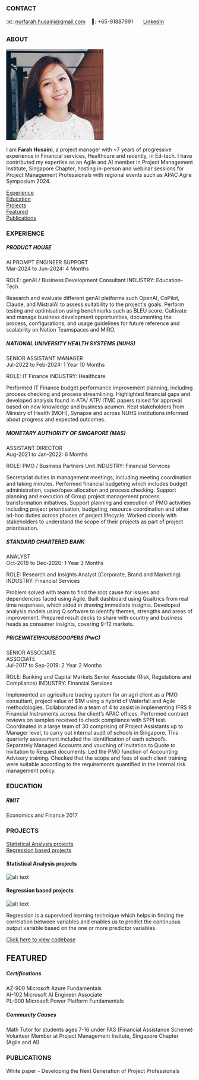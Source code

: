 <!-- CONTACT Section Starts -->
### CONTACT

<!-- Add your details -->
✉️: nurfarah.husaini@gmail.com 
&nbsp;&nbsp; 📲: +65-91887991
&nbsp;&nbsp;&nbsp;&nbsp;&nbsp; [LinkedIn](https://www.linkedin.com/in/farah-husaini/) 
<!-- CONTACT Section Ends -->

<!-- ABOUT Section Starts -->
### ABOUT
<!-- Add link to your picture -->

![alt text](https://raw.githubusercontent.com/fh19291/farah_husaini/main/images/Profile%20photo.png)

<!-- Add your details -->

I am __Farah Husaini__, a project manager with ~7 years of progressive experience in Financial services, Healthcare and recently, in Ed-tech. I have contributed my expertise as an Agile and AI member in Project Management Institute, Singapore Chapter, hosting in-person and webinar sessions for Project Management Professionals with regional events such as APAC Agile Symposium 2024.


<!-- Add link to the sections -->
[Experience](#experience) <br>
[Education](#education) <br>
[Projects](#projects) <br>
[Featured](#featured) <br>
[Publications](#publications) <br>

<!-- ABOUT Section Ends -->

<!-- EXPERIENCE Section Starts -->
### EXPERIENCE
<!-- Add your details -->
##### PRODUCT HOUSE
AI PROMPT ENGINEER SUPPORT <br>
Mar-2024 to Jun-2024: 4 Months

ROLE: genAI / Business Development Consultant
INDUSTRY: Education-Tech

Research and evaluate different genAI platforms such OpenAI, CoPilot, Claude, and MistralAI to assess suitability to the project's goals. Perform testing and optimisation using benchmarks such as BLEU score. Cultivate and manage business development opportunities, documenting the process, configurations, and usage guidelines for future reference and scalability on Notion Teamspaces and MIRO.

##### NATIONAL UNIVERSITY HEALTH SYSTEMS (NUHS)
SENIOR ASSISTANT MANAGER <br>
Jul-2022 to Feb-2024: 1 Year 10 Months

ROLE: IT Finance
INDUSTRY: Healthcare

Performed IT Finance budget performance improvement planning, including process checking and process streamlining. Highlighted financial gaps and developed analysis found in ATA/ ATP/ ITMC papers raised for approval based 
on new knowledge and business acumen. Kept stakeholders from Ministry of Health (MOH), Synapxe and across NUHS institutions informed about progress and expected outcomes. 

##### MONETARY AUTHORITY OF SINGAPORE (MAS)
ASSISTANT DIRECTOR <br>
Aug-2021 to Jan-2022: 6 Months

ROLE: PMO / Business Partners Unit
INDUSTRY: Financial Services

Secretariat duties in management meetings, including meeting coordination and taking minutes. Performed financial budgeting which includes budget administration, capex/opex allocation and process 
checking. Support planning and execution of Group project management process transformation initiatives. Support planning and execution of PMO activities including project prioritisation, budgeting, resource 
coordination and other ad-hoc duties across phases of project lifecycle. Worked closely with stakeholders to understand the scope of their projects as part of project prioritisation. 

##### STANDARD CHARTERED BANK
ANALYST <br>
Oct-2019 to Dec-2020: 1 Year 3 Months

ROLE: Research and Insights Analyst (Corporate, Brand and Marketing)
INDUSTRY: Financial Services

Problem solved with team to find the root cause for issues and dependencies faced using Agile. Built dashboard using Qualtrics from real time responses, which aided in drawing immediate insights.
Developed analysis models using Q software to identify themes, strengths and areas of improvement. Prepared result decks to share with country and business heads as consumer insights, covering 9-12 markets.

##### PRICEWATERHOUSECOOPERS (PwC)
SENIOR ASSOCIATE <br>
ASSOCIATE <br>
Jul-2017 to Sep-2019: 2 Year 2 Months

ROLE: Banking and Capital Markets Senior Associate (Risk, Regulations and Compliance)
INDUSTRY: Financial Services

Implemented an agriculture trading system for an agri client as a PMO consultant, project value of $1M using a hybrid of Waterfall and Agile methodologies. Collaborated in a team of 4 to assist in implementing IFRS 9 Financial Instruments across the client’s APAC offices. Performed contract reviews on samples received to check compliance with SPPI test. Coordinated in a large team of 30 comprising of Project Assistants up to Manager level, to carry out internal 
audit of schools in Singapore. This quarterly assessment included the identification of each school’s. Separately Managed Accounts and vouching of Invitation to Quote to Invitation to Request documents. Led the PMO function of Accounting Advisory training. Checked that the scope and fees of each client training were suitable according to the requirements quantified in the internal risk management policy. 

<!-- EXPERIENCE Section Ends -->

<!-- EDUCATION Section Starts -->
### EDUCATION
<!-- Add your details -->
##### RMIT
Economics and Finance 2017

<!-- EDUCATION Section Ends -->

<!-- PROJECTS Section Starts -->
### PROJECTS
<!-- Add your details -->

[Statistical Analysis projects](#statistical-analysis-projects) <br>
[Regression based projects](#regression-based-projects) <br>

<!-- Add your details -->

#### Statistical Analysis projects
![alt text](https://github.com/fh19291/farah_husaini/blob/main/documents/Group%204_Mini%20project%202%20solution/Group%204_Mini%20project%202%20solution.ipynb)

#### Regression based projects
![alt text](https://raw.githubusercontent.com/krvishwesh54/Kumar-Vishwesh/main/images/Regression.jpg)

Regression is a supervised learning technique which helps in finding the correlation between variables and enables us to predict the continuous output variable based on the one or more predictor variables.

[Click here to view codebase](https://github.com/krvishwesh54/DataScience_DeepLearning_MachineLearning/tree/master/Regression)

<!-- PROJECTS Section Ends -->

<!-- FEATURED Section Starts -->
## FEATURED
<!-- Add your details -->
##### Certifications
AZ-900 Microsoft Azure Fundamentals <br>
AI-102 Microsoft AI Engineer Associate <br>
PL-900 Microsoft Power Platform Fundamentals

##### Community Causes
Math Tutor for students ages 7-16 under FAS (Financial Assistance Scheme) <br>
Volunteer Member at Project Management Insitute, Singapore Chapter (Agile and AI)

<!-- FEATURED Section Ends -->

### PUBLICATIONS
White paper - Developing the Next Generation of Project Professionals
